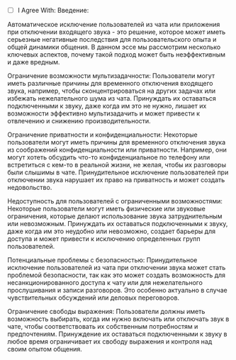 - [ ] I Agree With: Введение:

Автоматическое исключение пользователей из чата или приложения при отключении входящего звука - это решение, которое может иметь серьезные негативные последствия для пользовательского опыта и общей динамики общения. В данном эссе мы рассмотрим несколько ключевых аспектов, почему такой подход может быть неэффективным и даже вредным.

Ограничение возможности мультизадачности:
Пользователи могут иметь различные причины для временного отключения входящего звука, например, чтобы сконцентрироваться на других задачах или избежать нежелательного шума из чата. Принуждать их оставаться подключенными к звуку, даже когда им это не нужно, лишает их возможности эффективно мультизадачить и может привести к отвлечению и снижению производительности.

Ограничение приватности и конфиденциальности:
Некоторые пользователи могут иметь причины для временного отключения звука из соображений конфиденциальности или приватности. Например, они могут хотеть обсудить что-то конфиденциальное по телефону или встретиться с кем-то в реальной жизни, не желая, чтобы их разговоры были слышимы в чате. Принудительное исключение пользователей при отключении звука нарушает их право на приватность и может создать недовольство.

Недоступность для пользователей с ограниченными возможностями:
Некоторые пользователи могут иметь физические или звуковые ограничения, которые делают использование звука затруднительным или невозможным. Принуждать их оставаться подключенными к звуку, даже когда им это неудобно или невозможно, создает барьеры для доступа и может привести к исключению определенных групп пользователей.

Потенциальные проблемы с безопасностью:
Принудительное исключение пользователей из чата при отключении звука может стать проблемой безопасности, так как это может создать возможность для несанкционированного доступа к чату или для нежелательного прослушивания и записи разговоров. Это особенно актуально в случае чувствительных обсуждений или деловых переговоров.

Ограничение свободы выражения:
Пользователи должны иметь возможность выбирать, когда им нужно включать или отключать звук в чате, чтобы соответствовать их собственным потребностям и предпочтениям. Принуждение их оставаться подключенными к звуку в любое время ограничивает их свободу выражения и контроля над своим опытом общения.
